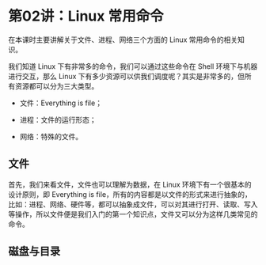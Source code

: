 # 第02讲：Linux 常用命令

在本课时主要讲解关于文件、进程、网络三个方面的 Linux 常用命令的相关知识。

我们知道 Linux 下有非常多的命令，我们可以通过这些命令在 Shell 环境下与机器进行交互，那么 Linux 下有多少资源可以供我们调度呢？其实是非常多的，但所有资源都可以分为三大类型。

* 文件：Everything is file；

* 进程：文件的运行形态；

* 网络：特殊的文件。

## 文件

首先，我们来看文件，文件也可以理解为数据，在 Linux 环境下有一个很基本的设计原则，即 Everything is file，所有的内容都是以文件的形式来进行抽象的，比如：进程、网络、硬件等，都可以抽象成文件，可以对其进行打开、读取、写入等操作，所以文件便是我们入门的第一个知识点，文件又可以分为这样几类常见的命令。

## 磁盘与目录

